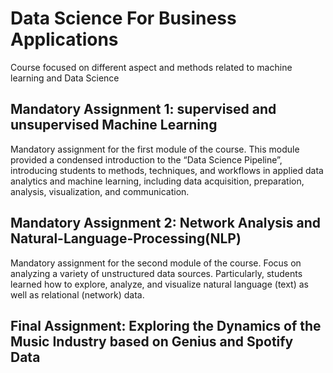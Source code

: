 # Data Science For Business Applications

Course focused on different aspect and methods related to machine learning and Data Science

## Mandatory Assignment 1: supervised and unsupervised Machine Learning

Mandatory assignment for the first module of the course. This module provided a condensed introduction to the “Data Science Pipeline”, introducing students to methods, techniques, and workflows in applied data analytics and machine learning, including data acquisition, preparation, analysis, visualization, and communication.

## Mandatory Assignment 2: Network Analysis and Natural-Language-Processing(NLP)

Mandatory assignment for the second module of the course. Focus on analyzing a variety of unstructured data sources. Particularly, students learned how to explore, analyze, and visualize natural language (text) as well as relational (network) data.

## Final Assignment: Exploring the Dynamics of the Music Industry based on Genius and Spotify Data


